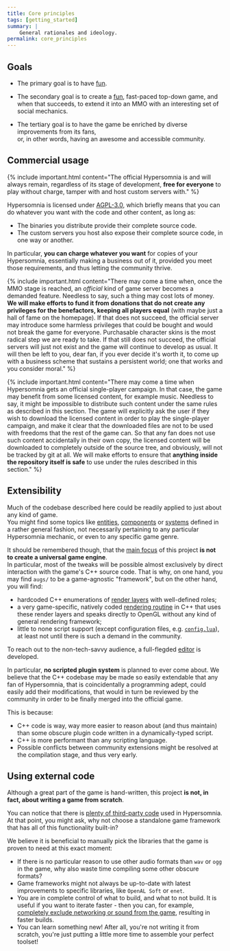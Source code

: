 ```yaml
---
title: Core principles
tags: [getting_started]
summary: |
    General rationales and ideology.
permalink: core_principles
---
```


## Goals

- The primary goal is to have [fun](https://en.wiktionary.org/wiki/fun#Noun).

- The secondary goal is to create a [fun](https://en.wiktionary.org/wiki/fun#Adjective), fast-paced top-down game,
and when that succeeds, to extend it into an MMO with an interesting set of social mechanics.

- The tertiary goal is to have the game be enriched by diverse improvements from its fans,  
or, in other words, having an awesome and accessible community.

## Commercial usage

{% include important.html content="The official Hypersomnia is and will always remain, regardless of its stage of development, **free for everyone** to play without charge, tamper with and host custom servers with." %}

Hypersomnia is licensed under [AGPL-3.0](https://github.com/TeamHypersomnia/Hypersomnia/blob/master/LICENSE.md), which briefly means that you can do whatever you want with the code and other content, as long as:
- The binaries you distribute provide their complete source code.
- The custom servers you host also expose their complete source code, in one way or another.

In particular, **you can charge whatever you want** for copies of your Hypersomnia, essentially making a business out of it, provided you meet those requirements, and thus letting the community thrive.

{% include important.html content="There may come a time when, once the MMO stage is reached, an *official* kind of game server becomes a demanded feature. Needless to say, such a thing may cost lots of money. **We will make efforts to fund it from donations that do not create any privileges for the benefactors, keeping all players equal** (with maybe just a hall of fame on the homepage). If that does not succeed, the official server may introduce some harmless privileges that could be bought and would not break the game for everyone. Purchasable character skins is the most radical step we are ready to take. If that still does not succeed, the official servers will just not exist and the game will continue to develop as usual. It will then be left to you, dear fan, if you ever decide it's worth it, to come up with a business scheme that sustains a persistent world; one that works and you consider moral." %}

{% include important.html content="There may come a time when Hypersomnia gets an official single-player campaign. In that case, the game may benefit from some licensed content, for example music. Needless to say, it might be impossible to distribute such content under the same rules as described in this section. The game will explicitly ask the user if they wish to download the licensed content in order to play the single-player campaign, and make it clear that the downloaded files are not to be used with freedoms that the rest of the game can. So that any fan does not use such content accidentally in their own copy, the licensed content will be downloaded to completely outside of the source tree, and obviously, will not be tracked by git at all. We will make efforts to ensure that **anything inside the repository itself is safe** to use under the rules described in this section." %}

## Extensibility 

Much of the codebase described here could be readily applied to just about any kind of game.  
You might find some topics like [entities](entity), [components](component) or [systems](system) defined in a rather general fashion, 
not necessarily pertaining to any particular Hypersomnia mechanic, or even to any specific game genre.  

It should be remembered though, that the [main focus](#goals) of this project **is not to create a universal game engine**.  
In particular, most of the tweaks will be possible almost exclusively by direct interaction with the game's C++ source code.
That is why, on one hand, you may find ```augs/``` to be a game-agnostic "framework", but on the other hand, you will find:
- hardcoded C++ enumerations of [render layers](render_layer) with well-defined roles;
- a very game-specific, natively coded [rendering routine](illuminated_rendering) in C++ that uses these render layers and speaks directly to OpenGL without any kind of general rendering framework;
- little to none script support (except configuration files, e.g. [``config.lua``](config_lua)), at least not until there is such a demand in the community.

To reach out to the non-tech-savvy audience, a full-flegded [editor](editor) is developed. 

In particular, **no scripted plugin system** is planned to ever come about.
We believe that the C++ codebase may be made so easily extendable that any fan of Hypersomnia, that is coincidentally a programming adept,
could easily add their modifications, that would in turn be reviewed by the community in order to be finally merged into the official game.

This is because:
- C++ code is way, way more easier to reason about (and thus maintain) than some obscure plugin code written in a dynamically-typed script.
- C++ is more performant than any scripting language.
- Possible conflicts between community extensions might be resolved at the compilation stage, and thus very early.

## Using external code

Although a great part of the game is hand-written, this project **is not, in fact, about writing a game from scratch**.

You can notice that there is [plenty of third-party code](https://github.com/TeamHypersomnia/Hypersomnia/tree/master/src/3rdparty) used in Hypersomnia.
At that point, you might ask, why not choose a standalone game framework that has all of this functionality built-in?  

We believe it is beneficial to manually pick the libraries that the game is proven to need at this exact moment:

- If there is no particular reason to use other audio formats than ``wav`` or ``ogg`` in the game, why also waste time compiling some other obscure formats?
- Game frameworks might not always be up-to-date with latest improvements to specific libraries, like ``OpenAL Soft`` or ``enet``.
- You are in complete control of what to build, and what to not build. It is useful if you want to iterate faster - then you can, for example, [completely exclude networking or sound from the game](cmakelists#build-settings), resulting in faster builds.
- You can learn something new! After all, you're not writing it from scratch, you're just putting a little more time to assemble your perfect toolset!

